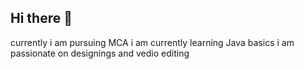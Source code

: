## Hi there 👋


currently i am pursuing MCA
i am currently learning Java basics
i am passionate on designings and vedio editing
